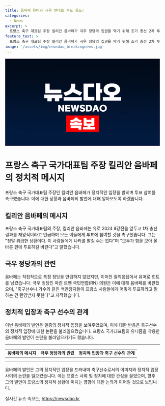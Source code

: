 ```yaml
---
title: 음바페 유머와 극우 반대로 투표 유도!
categories:
  - News
excerpt: >
  프랑스 축구 대표팀 주장 킬리안 음바페가 극우 정당의 집권을 막기 위해 조기 총선 2차 투표 참여를 촉구하고 있다. 유로 2024 경기를 앞둔 기자회견에서 재앙적인 결과를 보았다며 투표 참여를 촉구했고, 특정 정당을 직접 언급하지는 않았지만 힌트를 주었다. 이에 극우 정당 의원은 음바페의 발언을 비판했으나, 음바페는 젊은이들에게 투표 참여를 촉구하는 발언을 이어갔다. 함께한 기자를 건드림으로써 논란을 일으킨 점에 대해 토로도 나왔다.
feature_text: >
  프랑스 축구 대표팀 주장 킬리안 음바페가 극우 정당의 집권을 막기 위해 조기 총선 2차 투표 참여를 촉구하고 있다. 유로 2024 경기를 앞둔 기자회견에서 재앙적인 결과를 보았다며 투표 참여를 촉구했고, 특정 정당을 직접 언급하지는 않았지만 힌트를 주었다. 이에 극우 정당 의원은 음바페의 발언을 비판했으나, 음바페는 젊은이들에게 투표 참여를 촉구하는 발언을 이어갔다. 함께한 기자를 건드림으로써 논란을 일으킨 점에 대해 토로도 나왔다.
image: '/assets/img/newsdao_breakingnews.jpg'
---
```


<p><img src="/assets/img/newsdao_breakingnews.jpg" alt="ranknews 속보" /></p>

<h1>프랑스 축구 국가대표팀 주장 킬리안 음바페의 정치적 메시지</h1>

<p data-ke-size="size16">프랑스 축구 국가대표팀 주장인 킬리안 음바페가 정치적인 입장을 밝히며 투표 참여를 촉구했습니다. 이에 대한 상황과 음바페의 발언에 대해 알아보도록 하겠습니다.</p>

<h2>킬리안 음바페의 메시지</h2>

<p>프랑스 축구 국가대표팀의 주장, 킬리안 음바페는 유로 2024 8강전을 앞두고 1차 총선 결과를 재앙적이라고 언급하며 모든 이들에게 투표에 참여할 것을 촉구했습니다. 그는 "정말 위급한 상황이다. 이 사람들에게 나라를 맡길 수는 없다"며 "모두가 힘을 모아 올바른 편에 투표하길 바란다"고 말했습니다.</p>

<h2>극우 정당과의 관련</h2>

<p>음바페는 직접적으로 특정 정당을 언급하지 않았지만, 이어진 질의응답에서 유머로 힌트를 남겼습니다. 극우 정당인 마린 르펜 국민연합(RN) 의원은 이에 대해 음바페를 비판했으며, "축구선수나 가수와 같은 백만장자들이 프랑스 사람들에게 어떻게 투표하라고 말하는 건 환영받지 못한다"고 지적했습니다.</p>

<h2>정치적 입장과 축구 선수의 관계</h2>

<p>이번 음바페의 발언은 일종의 정치적 입장을 보여주었으며, 이에 대한 반응은 축구선수의 정치적 입장에 대한 논란을 불러일으켰습니다. 프랑스 국가대표팀의 유니폼을 착용한 음바페의 발언이 논란을 불러일으키기도 했습니다.</p>

<hr>

<table>
  <tr>
    <td style="text-align: center; height: 17px;"><b>음바페의 메시지</b></td>
    <td style="text-align: center; height: 17px;"><b>극우 정당과의 관련</b></td>
    <td style="text-align: center; height: 17px;"><b>정치적 입장과 축구 선수의 관계</b></td>
  </tr>
</table>

<hr>

<p data-ke-size="size16">음바페의 발언은 그의 정치적인 입장을 드러내며 축구선수로서의 이미지와 정치적 입장 사이의 논란을 일으켰습니다. 이는 프랑스 사회 및 정치에 대한 관심을 끌었으며, 향후 그의 발언이 프랑스의 정치적 상황에 미치는 영향에 대한 논의가 이어질 것으로 보입니다.</p>
실시간 뉴스 속보는, <a href="https://newsdao.kr" rel="dofollow">https://newsdao.kr</a>



